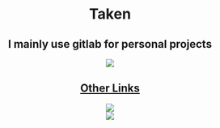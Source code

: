 <div align="center">
    <h1>Taken</h1>
    <h2>I mainly use gitlab for personal projects</h2>
    <a href="https://gitlab.com/TakenMC/takenmc" target= "blank"><img src="https://img.shields.io/gitlab/v/tag/TakenMC%2Ftakenmc?sort=date&style=for-the-badge&logo=gitlab&label=TakenMC&color=eeaadb">
</div>

<div align="center">
    <h2>Other Links</h2>
    <a href="https://sakurajima.moe/@taken" target="blank"><img src="https://img.shields.io/mastodon/follow/110719192441732476?domain=https%3A%2F%2Fsakurajima.moe&style=for-the-badge&logo=mastodon&label=Mastodon"></a><br>
    <a href="https://x.com/igntakie" target="blank"><img src="https://img.shields.io/twitter/url?url=https%3A%2F%2Ftwitter.com%2FignTakie&style=for-the-badge&logo=x&label=Account"></a>
</div>

